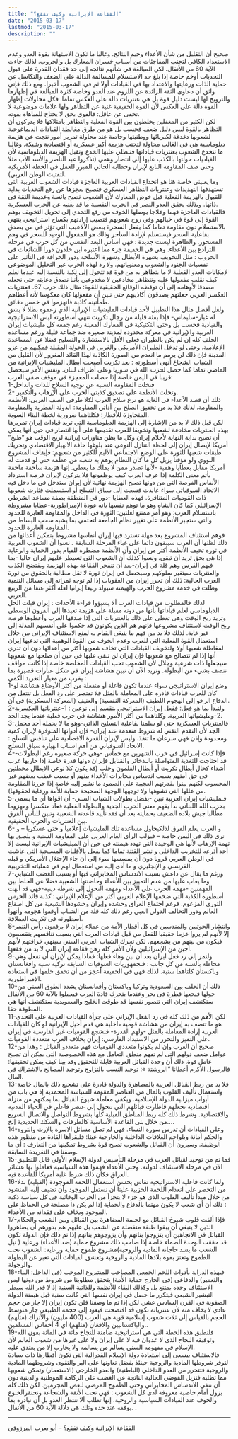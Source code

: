 ```yaml
---
title: "الفقاعة الإيرانية وكيف تفقع؟"
date: "2015-03-17"
lastmod: "2015-03-17"
description: ""
---
```





صحيح أن التقليل من شأن الأعداء وخيم النتائج. وغالبا ما تكون الاستهانة بقوة العدو وعدم الاستعداد الكافي لتجنب المفاجئات من أسباب خسران المعارك بل والحروب. لذلك جاءت الآية 60 من الأنفال. لكن المبالغة في شأنهم نتائجه إلى حد فقدان القدرة على قبول التحديات أوخم خاصة إذا بلغ حد الاستسلام للمسالمة الدالة على الضعف والتكاسل عن حماية الذات ورعايتها والاعتداد بها في القيادات أولا ثم في الشعوب أخيرا. ومع ذلك فإني واثق أن دعاوى الثقة الزائدة عن اللزوم عند العدو وخاصة كثرة المبالغة في إظهارها والترويج لها ليست دليل قوة بل هي عنتريات دالة على العكس تماما. فكل محاولات إظهار القوة دالة على العكس لأن القوة الحقيقية غنية عن التظاهر ولها علامات موضوعية لا تخفى عن عاقل: فالقوي بحق لا يحتاج للمباهاة بقوته.  
لكن الكثير من المغفلين يخلطون بين القوة الفعلية والتظاهر بامتلاكها فلا يدركون أن التظاهر بالقوة ليس دليل ضعف فحسب بل هو من طرق مغالطة القيادات الديماغوجية لشعوبها دغدغة لكبريائها ووطنيتها وخاصة عند محاولة تمرير أمور نتجت عن هزيمة دبلوماسية هي في الغالب محاولة لتجنب هزيمة أكبر عسكرية أو اقتصادية وشيكة. وغالبا ما تنخدع الشعوب بعنتريات قياداتها فتنطلي عليها الخدع وتقبل الهزيمة الدبلوماسية لأن القياديات حولتها بالكذب عليها إلى انتصار وهمي (تذكروا عبد الناصر والأسد الأب مثلا وحتى صف المقاومة التابع لإيران وخطابه الحالي المبرر للعمل في الخطة الأمريكية لتفتيت الوطن العربي).  
وما يعنيني خاصة هنا هو انخداع القيادات العربية العاجزة قيادات الشعوب العربية التي تستهدفها التهديدات وعنتريات التظاهر العسكري فتصبح بعجزها عن رفع التحديات بداية للقبول بالهزيمة الفعلية قبل خوض المعارك لأن الشعوب تصبح يائسة وعديمة الثقة في ذاتها. وبذلك يحقق العدو النصر في الحرب النفسية ما قد يغنيه عن الحرب العسكرية.  
فالقيادات العاجزة فهما وعلاجا يوصلها الخوف من رفع التحدي إلى تحويل التخويف بوهم القوة إلى قوة في خيالهم وفي روح شعوبهم فتصيب إرادتهم بكساح استراتيجي ينتهي بالاستسلام دون مقاومة تماما كما يفعل السحرة ببعض الألاعيب التي تؤثر في من يصدق بفاعلية السحر فيستسلم لإرادة الساحر وذلك هو المفعول الوحيد للسحر في وهم المسحور. والظاهرة ليست جديدة : فهي أساس البعد النفسي من كل حرب في مرحلة الترادع بين الأعداء. وهي في الحقيقة جزء مما اعتبره ابن خلدون دورا للشائعات في الحروب : مثل التخويف بشهرة الأبطال وشهرة الأسلحة ودور الخرافة في التأثير على نفسيات الجنود والشعوب ومعنوياتهم. ولا رد لهذه الحرب غير التحليل الموضوعي لإمكانات العدو الفعلية لا ما يتظاهر به من قوة قد تتحول إلى نكبة بالنسبة إليه عندما نعلم كيف نقلب مفعولها عليه ونتظاهر مخادعين لا مخدوعين بأننا نصدق دعايته حتى نحعله مصدقا لأوهامه إلى أن توقظه الوقائع الحقيقية للقوة: مثال ذلك حرب 67. فعنتريات العكسر العربي جعلتهم يصدقون أكاذيبهم حتى تبين أن مفعولها كان معكوسا لأنه أعطاهم طمأنينه كاذبة فانهزموا في خمس دقائق.  
ولعل أفضل مثال هذا التطبيل لأحد قيادات المليشيات الإيرانية الذي زعموه بطلا لا يشق له غبار-سليماني- فإذا بفئة قليلة من رجال تكريت تنهي أسطورته ليس الاستراتيجية والقيادية فحسب بل وحتى التكتيكية في المعارك المعينة رغم جمعه كل مليشيات إيران العربية والإيرانية في معركة محدودة لمدينة صغيرة ضد جماعة قليلة ورغم مساعدة الحلف كله إن لم يكن بالطيران فعلى الأقل بالاستشارة والتسليح فضلا عن المساعدة الإعلامية. وحتى لو تدخل الطيران الأمريكي والغربي في الجولة المقبلة فمكنهم من غزو المدينة فإن ذلك لن يرمم ما انعدم من الصورة الكاذبة لهذا القائد المغرور لأن القليل من الشباب الشجاع أنهى أسطورته : بعد تكريت أصبحت أبطال المليشيات الإيرانية من الماضي تماما كما حصل لحزب الله في سوريا وعلى أطراف لبنان. ونفس الأمر سيحصل قريبا في اليمن خاصة إذا حصلت المعجزة في موقف صفي العرب:  
1-فتخلت المقاومة السنية عن توجيه السلاح للذات والداخل  
2- وتخلت الأنظمة على تصديق كذبتي الحرب على الإرهاب والتكفير.  
ذلك أن قصد الأعداء في الغاية هو نزع سلاح العرب لكلا طرفي الصف العربي: الأنظمة والمقاومة. لذلك فلا بد من تحقيق الصلح بين أداتي المقاومة: الدولة القطرية والمقاومة المتجاوزة للأقطار: فكلتاهما ضرورية لخطة البناء السوية.  
لكن قبل ذلك لا بد من الإشارة إلى الهزيمة الدبلوماسية التي تريد قيادات إيران تمريرها بهذه العنتريات مخادعة لشعبها وتخويفا للعرب تقديمها على أنها انتصار في حين أنها يمكن أن تصبح بداية النهاية لأحلام إيران وكل ما يظن مناورات إيرانية لربح الوقت هو “طبخ” أمريكا لإيصال إيران إلى لحظة التنازل النوعي عند بلوغها حافة الانهيار الاقتصادي وتحريك طبقات شعبها للثورة على الوضع الاجتماعي الأليم للكثير من شعبهم: فإيقاف المشروع النووي ولو مؤقتا يزيل كل ما كان النظام يوهم به شعبه من عظمة حتى لو قدمت له أمريكا مقابل بعطايا وهمية -لأنها تصدر ممن لا يملك ما يعطي. إنها هزيمة ساحقة ماحقة بأتم معنى الكلمة إذا عرف العرب كيف يوظفونها فلا يتركون لإيران فرصة استرداد الأنفاس الفرصة التي من دونها تصبح الهزيمة نهائية لأن إيران ستدخل في ما دخل فيه الاتحاد السوفياتي سواء عاندت فسعت إلى سباق التسلح أو استسملت فثارت شعوبها ذات القوميات المتنافرة. فهذه العطايا -دور في المنطقة بصفة مساعد الشرطي الإسرائيلي كما كان الشاه وهو ما توهم نفسها بانه عودة الإمبراطورية-عطايا مشروطة باستسلام العرب: وهو أمر ممتنع لعلتين: الثورة في الداخل والمقاومة العابرة للحدود والتي ستجبر الأنظمة على تغيير نظام الجامعة لتحتمي بما يشبه سحب البساط من المقاومة العابرة للحدود.  
فوهم استئناف المشروع بعد مهلة تسترد فيها إيران أنفاسها مشروط بتمكين أعدائها من ذلك لظنها أن العرب سيبقون دائما على غباء المرحلة السابقة . نسوا أن الشعوب العربية في ثورة تخيف الأنظمة أكثر من إيران وأن الأنظمة مضطرة للقيام بدور الحماية والرعاية إذا هي بحق تريد أن تبقى. ونسوا كذلك أن الشعوب التي تسيطر عليهم إيران حاليا -بما فيهم الفرس وهم قلة في إيران-بعد أن تنفجر الفقاعة بهذه الهزيمة ويفتضح الكذب والعنتريات سيتغير سلوكهم وسيحصل في إيران ثورة لا تقل مطالبة بالحقوق من ثورة العرب الحالية: ذلك أن تحرر إيران من العقوبات إذا لم توجه ثمراته إلى مسائل التنمية وظلت في خدمة مشروع الحرب والهيمنة سيولد ربيعا إيرانيا لعله أكثر عنفا من الربيع العربي.  
لذلك فالمطلوب من قيادات العرب ألا يسيؤوا قراءة الأحداث : إيران قبلت الحل الدبلوماسي لعلم قياداتها بأنها من دونه مقبلة على هزيمة تعيدها إلى القرون الوسطى وتريد ربح الوقت وهي تغطي على ذلك بالعنتريات التي إذا صدقها العرب وأعطوها فرصة ربح الوقت لاستئناف مشروعها فإنهم هم الذين يكونون قد حكموا على أنفسهم المذلة إلى غير غاية. لذلك فلا بد من فهم ما ينبغي القيام به لمنع الاستئناف الإيراني من خلال استعمال القوة الفعلية التي للعرب وعدم الخوف من القوة الوهمية التي تدعيها إيران لمغاطلة شعبها أولا ولتخويف القيادات التي تخاف شعوبها أكثر من أعدائها دون أن تدري أنها إذا لم تتصالح مع شعوبها فإن إيران لن تبقى عليها في حين أن صلحها مع شعوبها سيجعلها ذات شرعية وجلال لأن الشعوب تحب القيادات المخلصة خاصة إذا كانت مواقف تتصف بشيء من البطولة. ونريد الآن أن نبين هشاشة إيران في شكل عبارات قصيرة بما يقرب من معيار التغريد الكمي :  
1-وضع إيران الاستراتيجي سواء عندما تكون فاعلة أو منفعلة من أكثر الأوضاع هشاشة لو كان للعرب قيادات قادرة على المعاملة بالمثل فلا تقتصر على رد الفعل بل تنتقل من الدفاع الرخو إلى الهجوم اللطيف (المعركة النفسية) والعنيف (المعركة العسكرية) في آن.  
2-ولنبدأ بما هو فعل: ففعل إيران الاستراتيجي ينقسم إلى نوعين : 1-عنترياتها العكسرية 2-ومليشياتها العربية. وكلتاهما من أكثر الأمور هشاشة في حرب فعلية عندما يجد الجد.  
3-فالعنتريات العسكرية حتى لو سلمنا بفاعلية التسليح الذاتي-وهو ما لا يحمله أحد محمل الجد لأن التقدم التقني له شروط منعدمة عند إيران- فإن أدواتها المتوفرة لإيران كمية ومحدودة وإذن فهي سرعان ما تنفذ. وليس لإيران القدرة الاقصادية على تنافس التسلح : الاتحاد السوفياتي من أهم اسباب انهياره سباق التسلح.  
4-فإذا كانت إسرائيل في حرب الشهرين مع حماس -وهي حركة صغيرة رغم البطولات-قد احتاجت للتغذية المتواصلة بالـذخائر والقنابل فإيران دونها قدرة خاصة إذا حاربها عرب أشداء كحال أبطال تكريت أو أبطال القلمون وحلب (قد يكون كلا نوعي الابطال مخطئين في حق أمتهم بسبب اندساس مخابرات الأعداء بينهم أو بسبب غضب بعضهم غير المحسوب لكنهم بينوا بقدرتهم العجيبة على الصمود ما نشير إليه خاصة إذا حررنا المقاومة من عللها التي تشوهها ولا توجهها الوجهة الصحيحة حماية للأمة ورعاية لحقوقها).  
5-فـمليشيات إيران العربية تبين -بفضل بطولات الشباب السني- أن اقواها أي ما يسمى بحزب الله اللبناني بدأ يفهم معنى الحرب الجدية والبطولة الفعلية فعاد منكسرا ومهزوما مطالبا جيش بلاده الضعيف بحمايته بعد أن فقد تأييد قاعدته الشعبية وتبين للناس الفرق بين العنتريات والحرب الحقيقية.  
6- و الغرب يعلم الفرق لذلكيحاول مساعدة تلك المليشيات إعلاميا و حتى عسكريا – و نرى ذلك في اليمن خاصة – فيؤلب الرأي العام الغربي على المقاومة السنية و يلصق بها تهمة الإرهاب لأنها هي الوحيدة التي تهدد هيمنته في حين أن الميليشيات الإيرانية ليست إلا أحد أذرعه للتخريب الداخلي و نشر القتنة تماما كما يفعل بالأقليات المسيحية التي عاشت في الوطن العربي قرونا دون أن يمسسها سوء إلى أن جاء الإحتلال الأمريكي و قبله الفرنسي و الإنجليزي و ما أدى إليه من استعمال لهم في عملياته التخريبية.  
7-ورغم ما يقال عن داعش بسبب الاندساس المخابراتي فيها أو بسبب الغضب الشبابي وما يعاب عليها من عدم التمييز بين الأعداء وحاضنتها الشعبية فضلا عن الخلط بين المهمتين -مهمة الحرب على الأعداء ومهمة التحول إلى شرطة دينية-فهي قد أنهت أسطورة الكذبة التي ضخمها الإعلام العربي أكثر من الإعلام الإيراني : كذبة قائد الحرس الثوري المزعوم. فرغم اجتماع العراق وحشده وإيران وحشودها الشيعية من كل اصقاع العالم ودور التحالف الدولي الغبي رغم ذلك كله قلة من الشباب أوقفوا هجومه وأنهوا أسطورته في تكريت العملاقة.  
8-وانتشار الحوثيين والمندسين في كل أقطار الأمة من عملاء إيران لا يرفعون رأس التنمر إلا لأنهم لم يروا عزما حقيقيا للفعل من قبل قيادات العرب التي بسبب تنافسهم ينقسمون فيكون من بينهم من يشجعهم. لكن تحرك الشباب العربي السني سينهي خرافتهم لأنهم أجبن من الإسرائيلين ولأن الأمر كله رهن فقاعة إيران التي لا بد من فقعها.  
9-ولنمر إلى رد فعل ايران بعد أن بين وهاء فعلها: فماذا يمكن لإيران أن تفعل وهي محاطة بالسنة من كل جانب : فـجمهوريات السوفيات السابقة تركية سنية وافغانستان وباكستان كلتاهما سنية. لذلك فهي في الحقيقة أعجز من أن تحقق حلمها في استعادة الإمبراطورية.  
10-ذلك أن الحلف بين السعودية وتركيا وباكستان وأفغانسنان يشدد الطوق السني من حولها فيجعها قطرة في بحر وعندما يتحرك قادة العرب فيعملوا بالآية 60 من الأنفال ستكتشف إيران التي تتصور نفسها قد طوقت الخليج والسعويدية ستكتشف أنها هي المطوقة حقا.  
11-لكن الأهم من ذلك كله في رد الفعل الإيراني على جرأة القيادات العربية على التحدي هو ما تتصف به إيران من هشاشة قومية داخلية هي قدم أخيل الإيرانية لو كان للقيادات العربية إرادة المعاملة بالمثل -ولهم القدرة- فتشجع القوميات غير الفارسية في إيران على التميز والتحرر من الاستبداد الفارسي: إيران بخلاف العرب متعددة القوميات.  
12-صحيح أن العرب وإن لم يكونوا متعددي القوميات فهم متعددو القبائل : وهذا من عوامل ضعف دولهم التي لم تفهم منطق التعامل مع هذه الخصوصية التي يمكن أن تصبح عامل قوة. ذلك أن وحدة القبائل العربية قابلة للتحقيق وقد بينا كيف يمكن تحقيقها: فالرسول الأكرم أعطانا “الروشتة »: توحيد النسب بالتزاوج وتوحيد المصالح بالاشتراك في المال.  
13-فلا بد من ربط القبائل العربية بالمصاهرة والدولة قادرة على تشجيع ذلك بالمال خاصة واستعمال تأليف القلوب بالمال من العناصر المقومة للسياسة المحمدية إذ هي باب من أبواب ميزانية الدولة الإسلامية. ويكفي معاملة شيوخ القبائل بما يمكنهم من منزلة اقتصادية تجعلهم قاطارت قبائلهم التي تتحول إلى عنصر فاعلي في الحياة المدنية والاقتصادية. وشرط ذلك كله ربط المناطق القبلية كلها بشروط التواصل والاتصال السريع من خلال بنى القاعدة الأساسية كالطرقات والسكك الحديدية إلخ….  
14-وعلى القيادات أن تدرس سورة النساء. فهي لم تصل مسائل الاسرة بالإرث والثروة والحكم أمانة وبلواحم العلاقات الداخلية والخارجية عبثا: فليقرأها القادة من منظور هذه الوظيفة. وسيرون أن القبائل والشعوب تصبح قوة بشروط تمكينها من التعارف : أي ما وصفنا في التغريدة السابقة.  
15-فما تم من توحيد لقبائل العرب في مرحلة التأسيس لدولة الإسلام الأولى قابل للتطبيق الآن في مرحلة الاستئناف لدولته. وحتى الأعداء فهموا هذه السياسية فعاملوا بها عشائر العراق فكان ذلك شرط غلبة أمريكا للقاعدة فيه.  
16-ولما كانت فاعلية الاستراتيجية تقاس بحسن استعمال اللحمة الموجودة (القبلية) بدلا من التحصر على انعدام اللحمة الحزبية علينا أن نستغل الموجود وأن نضيف إليه المنشود من خلال مبدأ تأليف القلوب الذي هو جزء لا يتجزأ من الحرب الوقائية في كل سياسة ذكية : ذلك أن أي شعب لا يكون مهتما بالدفاع والحماية إذا لم يكن ذا مصلحة في الحفاظ على الموجود ويخاف على فقدانه من الأعداء.  
17-فإذا ألفت قلوب شيوخ القبائل مع لحـمة المضاهرة بين القبائل وبين الشعب والحكام الذين لا ينبغي أن يبقوا طبقة منفصلة عن الشعب بل عليهم هم بدورهم أن يصاهروا القبائل في الاتجاهين أن يتزوجوا بناتهم وأن يزوجوهم بناتهم إذا تم ذلك فإن الدولة تكون قد حققت الوحدة الصماء خاصة إذا صاحب ذلك مشروع حماية (ضد الأعداء) ورعاية ( نيل الشعب ما يسد حاجاته المادية والروحية)مشروع طموح حماية ورعاية: الشعوب تحب الطموح وتعتز بقوة بلادها المادية والروحية وتعشق القيادات التي تعبر عن البطولة والرجولة.  
18-فبهذه الدراية بأدوات اللحم الجمعي المصاحب للمشروع الموجب (في الداخل: البناء والتعمير) والدفاعي (في الخارج حماية الأمة) يتحقق مطلوبنا من شروط من دونها ليس الاستئناف وحده يمتنع بل وكذلك البقاء للأنظمة وللذاتية السنية إذ لا قدر الله سيطر التبشير الشيعي فيتكرر ما حصل في إيران نفسها التي كانت سنية قبل هيمنة الدولة الصفوية في القرن السادس عشر. لكن إذا تم ما وصفنا فلن تكون إيران إلا جار من حجم عادي لا يخاف منه لأن عنترياته تكون قد افتضحت فيعود إلى حجمه الطبيعي جار متوسط الحجم بالقياس إلى ثلاث شعوب إسلامية قوية هي العرب (400 مليون) والأتراك (مثلهم) والباكستانيين والافغان (مثلهم) أي 4 أخماس المسلمين..  
19-فلنطبق هذه الخطة التي هي استراتيجية ضامنة للنجاح مائة في المائة بعون الله وتوفيقه النجاح الذي لا عدوان فيه لا على إيران ولا على غيرها من شعوب العالم لأن الإسلام في مفهومه السني يسالم من يسالمه ولا يحارب إلا من يعتدي عليه.  
فالاستئناف ييسعى إلى استعادة دولة الإسلام الفدرالية التي تكون أقطارها ذات سيادة لتوفر شروطها المادية والروحية حينئذ بفضل تعاونها على البر والتقوى وشروطهما المادية والروحية فتتحرر من العدو الداخلي (الباطنية) والعدو الخارجي (الاستعمار) وتمكن شعوبها مما تطلبه فتزيل الفوضى الحالية الناتجة عن الغضب على الركامة الموطنية والدينية دون أن ننفي الاندساس المخابراتي وحتى الطموح المرضي لبعض المجرمين. لكن ذلك كله يزول أمام خاصية معروفة لدى كل الشعوب : فهي تحب الأنفة والشجاعة وتحتقرالخنوع والخوف عند القيادات السياسية والروحية. إنها تطلب ألا ننتظر العدو بل أن نبادره بما يوقفه عند حده وتلك هي دلالة الآية 60 من الأنفال. .

---

الفقاعة الإيرانية وكيف تفقع؟ – أبو يعرب المرزوقي

###